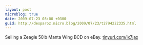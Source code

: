 ```yaml
---
layout: post
microblog: true
date: 2009-07-23 03:00 +0300
guid: http://desparoz.micro.blog/2009/07/23/t2794222335.html
---
```

Selling a Zeagle 50lb Manta Wing BCD on eBay. [tinyurl.com/lx7jax](http://tinyurl.com/lx7jax)
